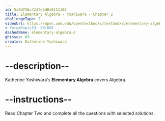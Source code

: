 ```yaml
---
id: 5a9d726c424fe3d0e8111102
title: Elementary Algebra - Yoshiwara - Chapter 2
challengeType: 2
videoUrl: https://open.umn.edu/opentextbooks/textbooks/elementary-algebra-2019
# forumTopicId: 301086
dashedName: elementary-algebra-2
ghissue: 69
creator: Katherine Yoshiwara 
---
```


# --description--

Katherine Yoshiwara's __Elementary Algebra__ covers Algebra.

# --instructions--

Read Chapter Two and complete all the questions with selected solutions.